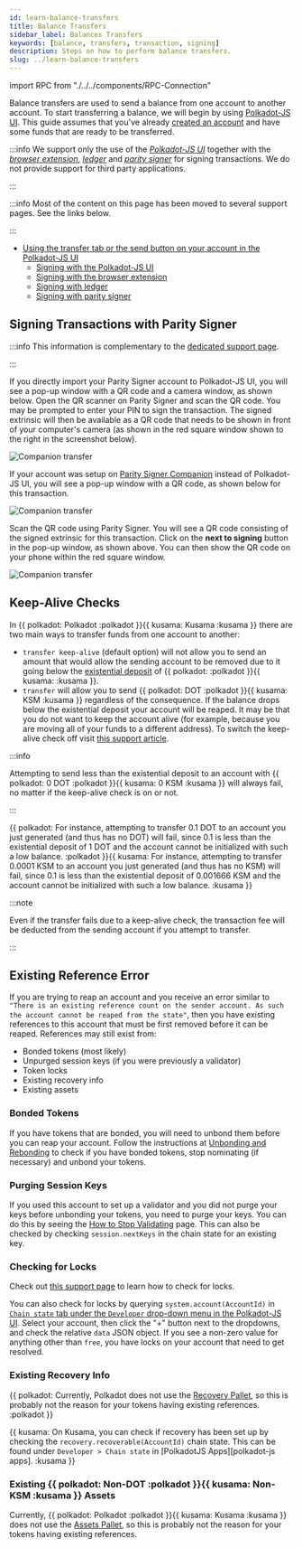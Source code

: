 ```yaml
---
id: learn-balance-transfers
title: Balance Transfers
sidebar_label: Balances Transfers
keywords: [balance, transfers, transaction, signing]
description: Steps on how to perform balance transfers.
slug: ../learn-balance-transfers
---
```

import RPC from "./../../components/RPC-Connection"

Balance transfers are used to send a balance from one account to another account. To start
transferring a balance, we will begin by using
[Polkadot-JS UI](https://polkadot.js.org/apps/#/explorer). This guide assumes that you've already
[created an account](learn-account-generation.md) and have some funds that are ready to be
transferred.

:::info We support only the use of the [_Polkadot-JS UI_](https://polkadot.js.org/apps/#/explorer)
together with the [_browser extension_](https://polkadot.js.org/extension/),
[_ledger_](https://www.ledger.com/ledger-live) and
[_parity signer_](https://www.parity.io/technologies/signer/) for signing transactions. We do not
provide support for third party applications.

:::

:::info Most of the content on this page has been moved to several support pages. See the links
below.

:::

- [Using the transfer tab or the send button on your account in the Polkadot-JS UI](https://support.polkadot.network/support/solutions/articles/65000170304-how-to-send-transfer-funds-out-of-your-dot-account-on-the-polkadot-js-ui)
  - [Signing with the Polkadot-JS UI](https://support.polkadot.network/support/solutions/articles/65000181993)
  - [Signing with the browser extension](https://support.polkadot.network/support/solutions/articles/65000181989)
  - [Signing with ledger](https://support.polkadot.network/support/solutions/articles/65000181994)
  - [Signing with parity signer](https://support.polkadot.network/support/solutions/articles/65000182000)

## Signing Transactions with Parity Signer

:::info This information is complementary to the [dedicated support page](https://support.polkadot.network/support/solutions/articles/65000182000).

:::

If you directly import your Parity Signer account to Polkadot-JS UI, you will see a pop-up window
with a QR code and a camera window, as shown below. Open the QR scanner on Parity Signer and scan
the QR code. You may be prompted to enter your PIN to sign the transaction. The signed extrinsic
will then be available as a QR code that needs to be shown in front of your computer's camera (as
shown in the red square window shown to the right in the screenshot below).

![Companion transfer](../assets/accounts/signer-transaction.png)

If your account was setup on [Parity Signer Companion](https://parity.link/signer-companion) instead
of Polkadot-JS UI, you will see a pop-up window with a QR code, as shown below for this transaction.

![Companion transfer](../assets/accounts/companion-transfer.png)

Scan the QR code using Parity Signer. You will see a QR code consisting of the signed extrinsic for
this transaction. Click on the **next to signing** button in the pop-up window, as shown above. You
can then show the QR code on your phone within the red square window.

![Companion transfer](../assets/accounts/companion-transfer2.png)

## Keep-Alive Checks

In {{ polkadot: Polkadot :polkadot }}{{ kusama: Kusama :kusama }} there are two main ways to
transfer funds from one account to another:

- `transfer keep-alive` (default option) will not allow you to send an amount that would allow the
  sending account to be removed due to it going below the
  [existential deposit](https://support.polkadot.network/support/solutions/articles/65000168651-what-is-the-existential-deposit-)
  of {{ polkadot: <RPC network="polkadot" path="consts.balances.existentialDeposit" defaultValue={10000000000} filter="humanReadable"/> :polkadot }}{{ kusama: <RPC network="kusama" path="consts.balances.existentialDeposit" defaultValue={33333333} filter="humanReadable"/> :kusama }}.
- `transfer` will allow you to send {{ polkadot: DOT :polkadot }}{{ kusama: KSM :kusama }}
  regardless of the consequence. If the balance drops below the existential deposit your account
  will be reaped. It may be that you do not want to keep the account alive (for example, because you
  are moving all of your funds to a different address). To switch the keep-alive check off visit
  [this support article](https://support.polkadot.network/support/solutions/articles/65000169248).

:::info

Attempting to send less than the existential deposit to an account with
{{ polkadot: 0 DOT :polkadot }}{{ kusama: 0 KSM :kusama }} will always fail, no matter if the
keep-alive check is on or not.

:::

{{ polkadot: For instance, attempting to transfer 0.1 DOT to an account you just generated
(and thus has no DOT) will fail, since 0.1 is less than the existential deposit of 1 DOT and the account
cannot be initialized with such a low balance. :polkadot }}{{ kusama: For instance, attempting to transfer
0.0001 KSM to an account you just generated (and thus has no KSM) will fail, since 0.1 is less than the
existential deposit of 0.001666 KSM and the account cannot be initialized with such a low balance. :kusama }}

:::note

Even if the transfer fails due to a keep-alive check, the transaction fee will be deducted from the
sending account if you attempt to transfer.

:::

## Existing Reference Error

If you are trying to reap an account and you receive an error similar to
`"There is an existing reference count on the sender account. As such the account cannot be reaped from the state"`,
then you have existing references to this account that must be first removed before it can be
reaped. References may still exist from:

- Bonded tokens (most likely)
- Unpurged session keys (if you were previously a validator)
- Token locks
- Existing recovery info
- Existing assets

### Bonded Tokens

If you have tokens that are bonded, you will need to unbond them before you can reap your account.
Follow the instructions at [Unbonding and Rebonding](../maintain/maintain-guides-how-to-unbond.md)
to check if you have bonded tokens, stop nominating (if necessary) and unbond your tokens.

### Purging Session Keys

If you used this account to set up a validator and you did not purge your keys before unbonding your
tokens, you need to purge your keys. You can do this by seeing the
[How to Stop Validating](../maintain/maintain-guides-how-to-stop-validating.md) page. This can also
be checked by checking `session.nextKeys` in the chain state for an existing key.

### Checking for Locks

Check out
[this support page](https://support.polkadot.network/support/solutions/articles/65000169437-why-can-t-i-transfer-tokens-)
to learn how to check for locks.

You can also check for locks by querying `system.account(AccountId)` in
[`Chain state` tab under the `Developer` drop-down menu in the Polkadot-JS UI](https://polkadot.js.org/apps/#/chainstate).
Select your account, then click the "+" button next to the dropdowns, and check the relative `data`
JSON object. If you see a non-zero value for anything other than `free`, you have locks on your
account that need to get resolved.

### Existing Recovery Info

{{ polkadot: Currently, Polkadot does not use the
[Recovery Pallet](https://github.com/paritytech/substrate/blob/master/frame/recovery/), so this is
probably not the reason for your tokens having existing references. :polkadot }}

{{ kusama: On Kusama, you can check if recovery has been set up by checking the `recovery.recoverable(AccountId)`
chain state. This can be found under `Developer > Chain state` in [PolkadotJS Apps][polkadot-js apps]. :kusama }}

### Existing {{ polkadot: Non-DOT :polkadot }}{{ kusama: Non-KSM :kusama }} Assets

Currently, {{ polkadot: Polkadot :polkadot }}{{ kusama: Kusama :kusama }} does not use the
[Assets Pallet](https://github.com/paritytech/substrate/tree/master/frame/assets), so this is
probably not the reason for your tokens having existing references.

